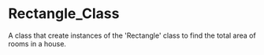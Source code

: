 # Rectangle_Class
A class that create instances of the 'Rectangle' class to find the total area of  rooms in a house.
